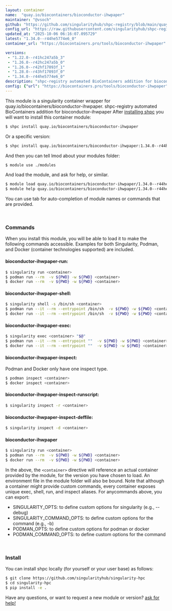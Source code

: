 ```yaml
---
layout: container
name:  "quay.io/biocontainers/bioconductor-ihwpaper"
maintainer: "@vsoch"
github: "https://github.com/singularityhub/shpc-registry/blob/main/quay.io/biocontainers/bioconductor-ihwpaper/container.yaml"
config_url: "https://raw.githubusercontent.com/singularityhub/shpc-registry/main/quay.io/biocontainers/bioconductor-ihwpaper/container.yaml"
updated_at: "2025-10-06 06:16:07.095729"
latest: "1.34.0--r44he5774e6_0"
container_url: "https://biocontainers.pro/tools/bioconductor-ihwpaper"

versions:
 - "1.22.0--r41hc247a5b_3"
 - "1.26.0--r42hc247a5b_0"
 - "1.26.0--r42hf17093f_1"
 - "1.28.0--r43hf17093f_0"
 - "1.34.0--r44he5774e6_0"
description: "shpc-registry automated BioContainers addition for bioconductor-ihwpaper"
config: {"url": "https://biocontainers.pro/tools/bioconductor-ihwpaper", "maintainer": "@vsoch", "description": "shpc-registry automated BioContainers addition for bioconductor-ihwpaper", "latest": {"1.34.0--r44he5774e6_0": "sha256:f8ea2b3da115421723e6014efd168382e3662c76e42edc94ca697ecd38022fb0"}, "tags": {"1.22.0--r41hc247a5b_3": "sha256:899941e3143bd2b9b80e43444383dd640d5df975e39e80087aceacc8cb0459de", "1.26.0--r42hc247a5b_0": "sha256:be22946a3a16ebf4f7f15f306fb5fe1a8fe82583e618d82bda8f5c0587611a01", "1.26.0--r42hf17093f_1": "sha256:1c6fac7eaab17bb26e2180fc5ffb70546b005f6d7b493d4da644336242244d7e", "1.28.0--r43hf17093f_0": "sha256:12bdfebf538d9f12dd61915fded94f517f295cdad943f295a5a1b433582ef6a7", "1.34.0--r44he5774e6_0": "sha256:f8ea2b3da115421723e6014efd168382e3662c76e42edc94ca697ecd38022fb0"}, "docker": "quay.io/biocontainers/bioconductor-ihwpaper"}
---
```


This module is a singularity container wrapper for quay.io/biocontainers/bioconductor-ihwpaper.
shpc-registry automated BioContainers addition for bioconductor-ihwpaper
After [installing shpc](#install) you will want to install this container module:


```bash
$ shpc install quay.io/biocontainers/bioconductor-ihwpaper
```

Or a specific version:

```bash
$ shpc install quay.io/biocontainers/bioconductor-ihwpaper:1.34.0--r44he5774e6_0
```

And then you can tell lmod about your modules folder:

```bash
$ module use ./modules
```

And load the module, and ask for help, or similar.

```bash
$ module load quay.io/biocontainers/bioconductor-ihwpaper/1.34.0--r44he5774e6_0
$ module help quay.io/biocontainers/bioconductor-ihwpaper/1.34.0--r44he5774e6_0
```

You can use tab for auto-completion of module names or commands that are provided.

<br>

### Commands

When you install this module, you will be able to load it to make the following commands accessible.
Examples for both Singularity, Podman, and Docker (container technologies supported) are included.

#### bioconductor-ihwpaper-run:

```bash
$ singularity run <container>
$ podman run --rm  -v ${PWD} -w ${PWD} <container>
$ docker run --rm  -v ${PWD} -w ${PWD} <container>
```

#### bioconductor-ihwpaper-shell:

```bash
$ singularity shell -s /bin/sh <container>
$ podman run --it --rm --entrypoint /bin/sh  -v ${PWD} -w ${PWD} <container>
$ docker run --it --rm --entrypoint /bin/sh  -v ${PWD} -w ${PWD} <container>
```

#### bioconductor-ihwpaper-exec:

```bash
$ singularity exec <container> "$@"
$ podman run --it --rm --entrypoint ""  -v ${PWD} -w ${PWD} <container> "$@"
$ docker run --it --rm --entrypoint ""  -v ${PWD} -w ${PWD} <container> "$@"
```

#### bioconductor-ihwpaper-inspect:

Podman and Docker only have one inspect type.

```bash
$ podman inspect <container>
$ docker inspect <container>
```

#### bioconductor-ihwpaper-inspect-runscript:

```bash
$ singularity inspect -r <container>
```

#### bioconductor-ihwpaper-inspect-deffile:

```bash
$ singularity inspect -d <container>
```



#### bioconductor-ihwpaper

```bash
$ singularity run <container>
$ podman run --rm  -v ${PWD} -w ${PWD} <container>
$ docker run --rm  -v ${PWD} -w ${PWD} <container>
```


In the above, the `<container>` directive will reference an actual container provided
by the module, for the version you have chosen to load. An environment file in the
module folder will also be bound. Note that although a container
might provide custom commands, every container exposes unique exec, shell, run, and
inspect aliases. For anycommands above, you can export:

 - SINGULARITY_OPTS: to define custom options for singularity (e.g., --debug)
 - SINGULARITY_COMMAND_OPTS: to define custom options for the command (e.g., -b)
 - PODMAN_OPTS: to define custom options for podman or docker
 - PODMAN_COMMAND_OPTS: to define custom options for the command

<br>

### Install

You can install shpc locally (for yourself or your user base) as follows:

```bash
$ git clone https://github.com/singularityhub/singularity-hpc
$ cd singularity-hpc
$ pip install -e .
```

Have any questions, or want to request a new module or version? [ask for help!](https://github.com/singularityhub/singularity-hpc/issues)